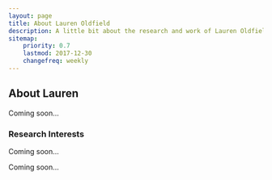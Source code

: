 ```yaml
---
layout: page
title: About Lauren Oldfield
description: A little bit about the research and work of Lauren Oldfield.
sitemap:
    priority: 0.7
    lastmod: 2017-12-30
    changefreq: weekly
---
```

## About Lauren

<!-- <span class="image left"><img src="{{ "/images/DATA_510x361.jpg" | absolute_url }}" alt="" /></span> -->

Coming soon...

### Research Interests
<div class="box">
  <p>
Coming soon...  </p>
</div>

<!-- <span class="image left"><img src="{{ "/images/computer_collaboration_508x339.jpg" | absolute_url }}" alt="" /></span> -->

Coming soon...
